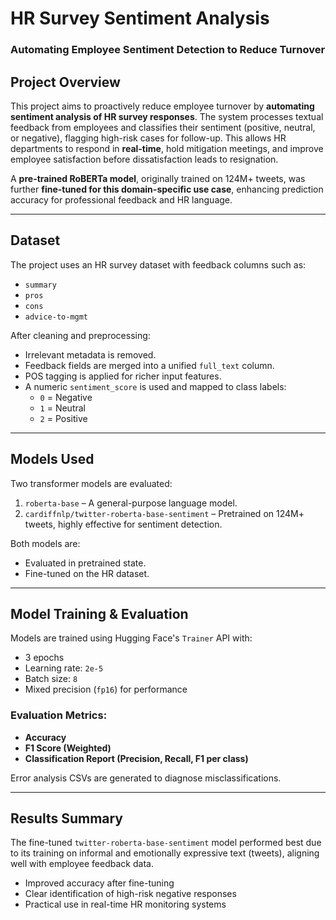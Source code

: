 # HR Survey Sentiment Analysis

### Automating Employee Sentiment Detection to Reduce Turnover

## Project Overview

This project aims to proactively reduce employee turnover by **automating sentiment analysis of HR survey responses**. The system processes textual feedback from employees and classifies their sentiment (positive, neutral, or negative), flagging high-risk cases for follow-up. This allows HR departments to respond in **real-time**, hold mitigation meetings, and improve employee satisfaction before dissatisfaction leads to resignation.

A **pre-trained RoBERTa model**, originally trained on 124M+ tweets, was further **fine-tuned for this domain-specific use case**, enhancing prediction accuracy for professional feedback and HR language.

---

## Dataset

The project uses an HR survey dataset with feedback columns such as:

- `summary`
- `pros`
- `cons`
- `advice-to-mgmt`

After cleaning and preprocessing:

- Irrelevant metadata is removed.
- Feedback fields are merged into a unified `full_text` column.
- POS tagging is applied for richer input features.
- A numeric `sentiment_score` is used and mapped to class labels:
  - `0` = Negative
  - `1` = Neutral
  - `2` = Positive

---

## Models Used

Two transformer models are evaluated:

1. `roberta-base` – A general-purpose language model.
2. `cardiffnlp/twitter-roberta-base-sentiment` – Pretrained on 124M+ tweets, highly effective for sentiment detection.

Both models are:
- Evaluated in pretrained state.
- Fine-tuned on the HR dataset.

---

## Model Training & Evaluation

Models are trained using Hugging Face's `Trainer` API with:

- 3 epochs
- Learning rate: `2e-5`
- Batch size: `8`
- Mixed precision (`fp16`) for performance

### Evaluation Metrics:

- **Accuracy**
- **F1 Score (Weighted)**
- **Classification Report (Precision, Recall, F1 per class)**

Error analysis CSVs are generated to diagnose misclassifications.

---

## Results Summary

The fine-tuned `twitter-roberta-base-sentiment` model performed best due to its training on informal and emotionally expressive text (tweets), aligning well with employee feedback data.

- Improved accuracy after fine-tuning
- Clear identification of high-risk negative responses
- Practical use in real-time HR monitoring systems
